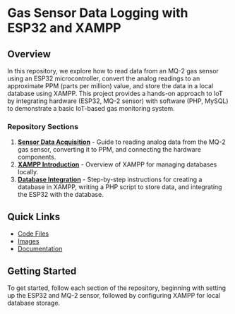 # Gas Sensor Data Logging with ESP32 and XAMPP

## Overview
In this repository, we explore how to read data from an MQ-2 gas sensor using an ESP32 microcontroller, convert the analog readings to an approximate PPM (parts per million) value, and store the data in a local database using XAMPP. This project provides a hands-on approach to IoT by integrating hardware (ESP32, MQ-2 sensor) with software (PHP, MySQL) to demonstrate a basic IoT-based gas monitoring system.

### Repository Sections
1. [**Sensor Data Acquisition**](docs/how_to_read_sensor.md) - Guide to reading analog data from the MQ-2 gas sensor, converting it to PPM, and connecting the hardware components.
2. [**XAMPP Introduction**](docs/xampp_intro.md) - Overview of XAMPP for managing databases locally.
3. [**Database Integration**](docs/database_integration.md) - Step-by-step instructions for creating a database in XAMPP, writing a PHP script to store data, and integrating the ESP32 with the database.

## Quick Links
- [Code Files](code/)
- [Images](images/)
- [Documentation](docs/)

## Getting Started
To get started, follow each section of the repository, beginning with setting up the ESP32 and MQ-2 sensor, followed by configuring XAMPP for local database storage.
